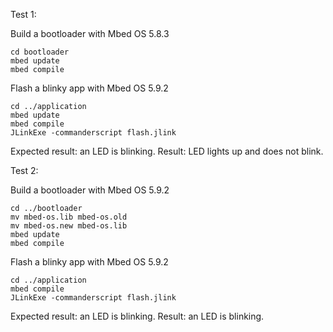 Test 1:

Build a bootloader with Mbed OS 5.8.3
```
cd bootloader
mbed update
mbed compile
```

Flash a blinky app with Mbed OS 5.9.2
```
cd ../application
mbed update
mbed compile
JLinkExe -commanderscript flash.jlink
```

Expected result: an LED is blinking.
Result: LED lights up and does not blink.

Test 2:

Build a bootloader with Mbed OS 5.9.2
```
cd ../bootloader
mv mbed-os.lib mbed-os.old
mv mbed-os.new mbed-os.lib
mbed update
mbed compile
```

Flash a blinky app with Mbed OS 5.9.2
```
cd ../application
mbed compile
JLinkExe -commanderscript flash.jlink
```

Expected result: an LED is blinking.
Result: an LED is blinking.

